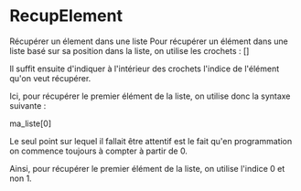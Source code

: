 # RecupElement
Récupérer un élement dans une liste 
Pour récupérer un élément dans une liste basé sur sa position dans la liste, on utilise les crochets : []

Il suffit ensuite d'indiquer à l'intérieur des crochets l'indice de l'élément qu'on veut récupérer.

Ici, pour récupérer le premier élément de la liste, on utilise donc la syntaxe suivante :

ma_liste[0] 

Le seul point sur lequel il fallait être attentif est le fait qu'en programmation on commence toujours à compter à partir de 0.

Ainsi, pour récupérer le premier élément de la liste, on utilise l'indice 0 et non 1.
